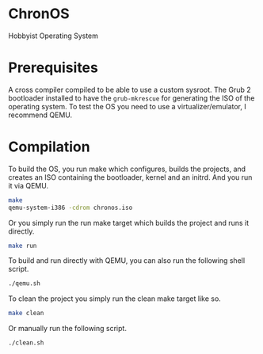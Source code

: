 # ChronOS
Hobbyist Operating System
# Prerequisites
A cross compiler compiled to be able to use a custom sysroot.
The Grub 2 bootloader installed to have the ```grub-mkrescue``` for generating the ISO of the operating system.
To test the OS you need to use a virtualizer/emulator, I recommend QEMU.
# Compilation
To build the OS, you run make which configures, builds the projects, and creates an ISO containing the bootloader, kernel and an initrd. And you run it via QEMU.
```sh
make
qemu-system-i386 -cdrom chronos.iso
```
Or you simply run the run make target which builds the project and runs it directly.
```sh
make run
```

To build and run directly with QEMU, you can also run the following shell script.
```sh
./qemu.sh
```

To clean the project you simply run the clean make target like so.
```sh
make clean
```
Or manually run the following script.
```sh
./clean.sh
```
